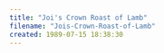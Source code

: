 ```yaml
---
title: "Joi's Crown Roast of Lamb"
filename: "Jois-Crown-Roast-of-Lamb"
created: 1989-07-15 18:38:30
---
```

